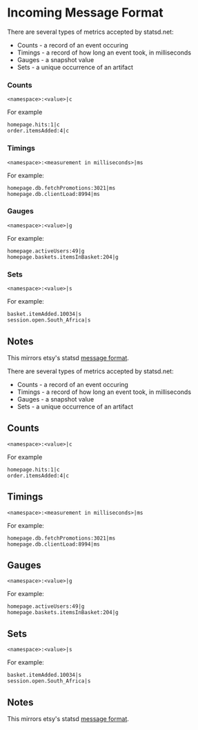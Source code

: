 ﻿# Incoming Message Format

There are several types of metrics accepted by statsd.net:
* Counts - a record of an event occuring
* Timings - a record of how long an event took, in milliseconds
* Gauges - a snapshot value
* Sets - a unique occurrence of an artifact

### Counts
```
<namespace>:<value>|c
```
For example
```
homepage.hits:1|c
order.itemsAdded:4|c
```

### Timings
```
<namespace>:<measurement in milliseconds>|ms
```
For example:
```
homepage.db.fetchPromotions:3021|ms
homepage.db.clientLoad:8994|ms
```

### Gauges
```
<namespace>:<value>|g
```
For example:
```
homepage.activeUsers:49|g
homepage.baskets.itemsInBasket:204|g
```

### Sets
```
<namespace>:<value>|s
```
For example:
```
basket.itemAdded.10034|s
session.open.South_Africa|s
```

## Notes
This mirrors etsy's statsd [message format](https://github.com/etsy/statsd/blob/master/docs/metric_types.md).

There are several types of metrics accepted by statsd.net:
* Counts - a record of an event occuring
* Timings - a record of how long an event took, in milliseconds
* Gauges - a snapshot value
* Sets - a unique occurrence of an artifact

## Counts
```
<namespace>:<value>|c
```
For example
```
homepage.hits:1|c
order.itemsAdded:4|c
```

## Timings
```
<namespace>:<measurement in milliseconds>|ms
```
For example:
```
homepage.db.fetchPromotions:3021|ms
homepage.db.clientLoad:8994|ms
```

## Gauges
```
<namespace>:<value>|g
```
For example:
```
homepage.activeUsers:49|g
homepage.baskets.itemsInBasket:204|g
```

## Sets
```
<namespace>:<value>|s
```
For example:
```
basket.itemAdded.10034|s
session.open.South_Africa|s
```

## Notes
This mirrors etsy's statsd [message format](https://github.com/etsy/statsd/blob/master/docs/metric_types.md).